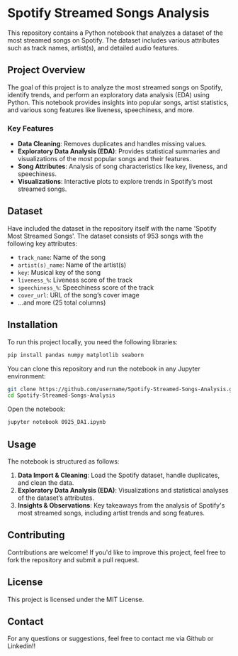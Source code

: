 # Spotify Streamed Songs Analysis

This repository contains a Python notebook that analyzes a dataset of the most streamed songs on Spotify. The dataset includes various attributes such as track names, artist(s), and detailed audio features.

## Project Overview

The goal of this project is to analyze the most streamed songs on Spotify, identify trends, and perform an exploratory data analysis (EDA) using Python. This notebook provides insights into popular songs, artist statistics, and various song features like liveness, speechiness, and more.

### Key Features

- **Data Cleaning**: Removes duplicates and handles missing values.
- **Exploratory Data Analysis (EDA)**: Provides statistical summaries and visualizations of the most popular songs and their features.
- **Song Attributes**: Analysis of song characteristics like key, liveness, and speechiness.
- **Visualizations**: Interactive plots to explore trends in Spotify’s most streamed songs.

## Dataset

Have included the dataset in the repository itself with the name 'Spotify Most Streamed Songs'. The dataset consists of 953 songs with the following key attributes:

- `track_name`: Name of the song
- `artist(s)_name`: Name of the artist(s)
- `key`: Musical key of the song
- `liveness_%`: Liveness score of the track
- `speechiness_%`: Speechiness score of the track
- `cover_url`: URL of the song’s cover image
- ...and more (25 total columns)

## Installation

To run this project locally, you need the following libraries:

```bash
pip install pandas numpy matplotlib seaborn
```

You can clone this repository and run the notebook in any Jupyter environment:

```bash
git clone https://github.com/username/Spotify-Streamed-Songs-Analysis.git
cd Spotify-Streamed-Songs-Analysis
```

Open the notebook:

```bash
jupyter notebook 0925_DA1.ipynb
```

## Usage

The notebook is structured as follows:

1. **Data Import & Cleaning**: Load the Spotify dataset, handle duplicates, and clean the data.
2. **Exploratory Data Analysis (EDA)**: Visualizations and statistical analyses of the dataset’s attributes.
3. **Insights & Observations**: Key takeaways from the analysis of Spotify's most streamed songs, including artist trends and song features.

## Contributing

Contributions are welcome! If you'd like to improve this project, feel free to fork the repository and submit a pull request.

## License

This project is licensed under the MIT License.

## Contact

For any questions or suggestions, feel free to contact me via Github or Linkedin!!
